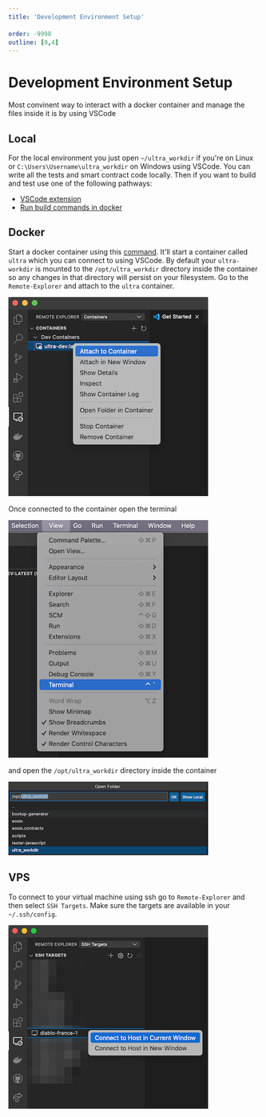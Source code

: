 ```yaml
---
title: 'Development Environment Setup'

order: -9998
outline: [0,4]
---
```


# Development Environment Setup

Most convinent way to interact with a docker container and manage the files inside it is by using VSCode

## Local

For the local environment you just open `~/ultra_workdir` if you're on Linux or `C:\Users\Username\ultra_workdir` on Windows using VSCode. You can write all the tests and smart contract code locally. Then if you want to build and test use one of the following pathways:
- [VSCode extension](../../products/smart-contract-toolkit/index.md)
- [Run build commands in docker](./docker-contract-development-flow.md)

## Docker

Start a docker container using this [command](./docker-image-usage.md#running-the-image).
It'll start a container called `ultra` which you can connect to using VSCode.
By default your `ultra-workdir` is mounted to the `/opt/ultra_workdir` directory inside
the container so any changes in that directory will persist on your filesystem.
Go to the `Remote-Explorer` and attach to the `ultra` container.

![](/images/vscode-attach-to-container.png)

Once connected to the container open the terminal

![](/images/vscode-open-the-terminal.png)

and open the `/opt/ultra_workdir` directory inside the container

![](/images/vscode-select-ultra-workdir.png)

## VPS

To connect to your virtual machine using ssh go to `Remote-Explorer` and then select `SSH Targets`. Make sure the targets are available in your `~/.ssh/config`.

![](/images/vscode-ssh.png)
